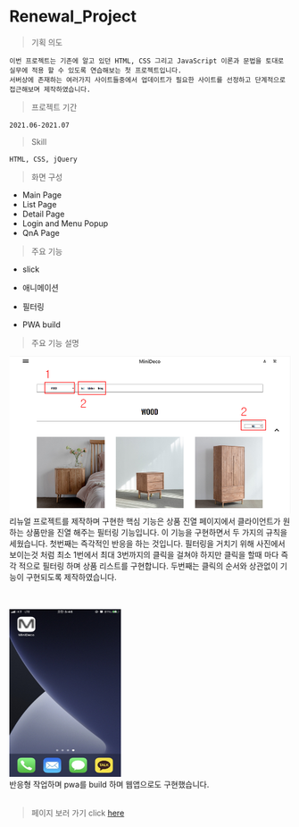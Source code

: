 # Renewal_Project

> 기획 의도


    이번 프로젝트는 기존에 알고 있던 HTML, CSS 그리고 JavaScript 이론과 문법을 토대로 실무에 적용 할 수 있도록 연습해보는 첫 프로젝트입니다. 
    서버상에 존재하는 여러가지 사이트들중에서 업데이트가 필요한 사이트를 선정하고 단계적으로 접근해보며 제작하였습니다.

> 프로젝트 기간

    2021.06-2021.07

> Skill

    HTML, CSS, jQuery

> 화면 구성
* Main Page
* List Page
* Detail Page
* Login and Menu Popup
* QnA Page

>주요 기능
* slick

* 애니메이션

* 필터링 

* PWA build


> 주요 기능 설명

<img src="./img/readme.png" alt="없엉" />
    리뉴얼 프로젝트를 제작하며 구현한 핵심 기능은 상품 진열 페이지에서 클라이언트가 원하는 상품만을 진열 해주는 필터링 기능입니다. 
    이 기능을 구현하면서 두 가지의 규칙을 세웠습니다.
    첫번째는 즉각적인 반응을 하는 것입니다. 필터링을 거치기 위해 사진에서 보이는것 처럼 최소 1번에서 최대 3번까지의 클릭을 걸쳐야 하지만 클릭을 할때 마다 즉각 적으로 필터링 하며 상품 리스트를 구현합니다. 
    두번째는 클릭의 순서와 상관없이 기능이 구현되도록 제작하였습니다. 


<br><br>
<img src="./img/phone_screen_shot1.jpg" alt="없엉" width="200px" height="300px" />
    <br>반응형 작업하며 pwa를 build 하며 웹앱으로도 구현했습니다. <br><br>



>페이지 보러 가기 click [here](https://dlsdk0601.github.io/renualProject_jQuery/)

